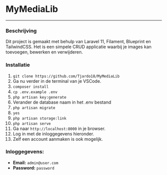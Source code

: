# MyMediaLib
- - -

### Beschrijving

Dit project is gemaakt met behulp van Laravel 11, Filament, Blueprint en TailwindCSS. Het is een simpele CRUD applicatie waarbij je images kan toevoegen, bewerken en verwijderen.


### Installatie

1. `git clone https://github.com/Tjardo18/MyMediaLib`
2. Ga nu verder in de terminal van je VSCode.
3. `composer install`
4. `cp .env.example .env`
5. `php artisan key:generate`
6.  Verander de database naam in het .env bestand
7.  `php artisan migrate`
8.  `yes`
9.  `php artisan storage:link`
10. `php artisan serve`
11. Ga naar `http://localhost:8000` in je browser.
12. Log in met de inloggegevens hieronder.
13. Zelf een account aanmaken is ook mogelijk.

### Inloggegevens:

- **Email:** `admin@user.com`
- **Password:** `password`